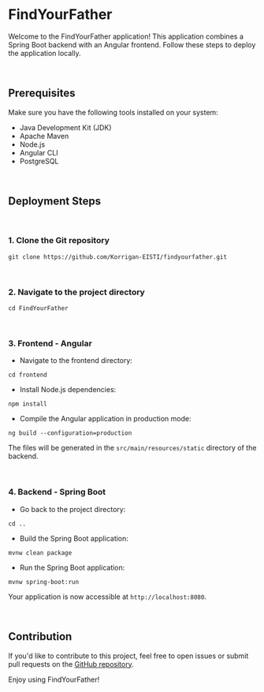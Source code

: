 # FindYourFather

Welcome to the FindYourFather application! This application combines a Spring Boot backend with an Angular frontend. Follow these steps to deploy the application locally.

<br>

## Prerequisites

Make sure you have the following tools installed on your system:

- Java Development Kit (JDK)
- Apache Maven
- Node.js
- Angular CLI
- PostgreSQL

<br>

## Deployment Steps

<br>

### 1. Clone the Git repository

```
git clone https://github.com/Korrigan-EISTI/findyourfather.git
```

<br>

### 2. Navigate to the project directory

```
cd FindYourFather
```

<br>

### 3. Frontend - Angular

- Navigate to the frontend directory:

```
cd frontend
```

- Install Node.js dependencies:

```
npm install
```

- Compile the Angular application in production mode:

```
ng build --configuration=production
```

The files will be generated in the `src/main/resources/static` directory of the backend.

<br>

### 4. Backend - Spring Boot

- Go back to the project directory:

```
cd ..
```

- Build the Spring Boot application:

```
mvnw clean package
```

- Run the Spring Boot application:

```
mvnw spring-boot:run
```

Your application is now accessible at `http://localhost:8080`.

<br>

## Contribution

If you'd like to contribute to this project, feel free to open issues or submit pull requests on the [GitHub repository](https://github.com/Korrigan-EISTI/findyourfather).

Enjoy using FindYourFather!